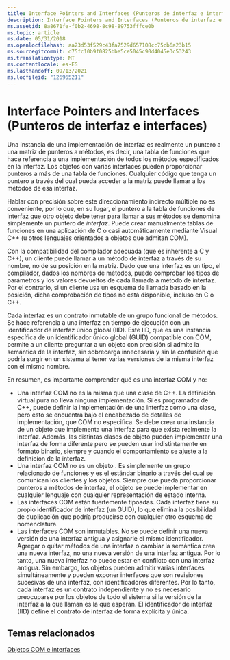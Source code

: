 ```yaml
---
title: Interface Pointers and Interfaces (Punteros de interfaz e interfaces)
description: Interface Pointers and Interfaces (Punteros de interfaz e interfaces)
ms.assetid: 8a8671fe-f0b2-4698-8c98-89753fffce0b
ms.topic: article
ms.date: 05/31/2018
ms.openlocfilehash: aa23d53f529c43fa7529d657108cc75cb6a23b15
ms.sourcegitcommit: d75fc10b9f0825bbe5ce5045c90d4045e3c53243
ms.translationtype: MT
ms.contentlocale: es-ES
ms.lasthandoff: 09/13/2021
ms.locfileid: "126965211"
---
```

# <a name="interface-pointers-and-interfaces"></a>Interface Pointers and Interfaces (Punteros de interfaz e interfaces)

Una instancia de una implementación de interfaz es realmente un puntero a una matriz de punteros a métodos, es decir, una tabla de funciones que hace referencia a una implementación de todos los métodos especificados en la interfaz. Los objetos con varias interfaces pueden proporcionar punteros a más de una tabla de funciones. Cualquier código que tenga un puntero a través del cual pueda acceder a la matriz puede llamar a los métodos de esa interfaz.

Hablar con precisión sobre este direccionamiento indirecto múltiple no es conveniente, por lo que, en su lugar, el puntero a la tabla de funciones de interfaz que otro objeto debe tener para llamar a sus métodos se denomina simplemente un puntero de *interfaz*. Puede crear manualmente tablas de funciones en una aplicación de C o casi automáticamente mediante Visual C++ (u otros lenguajes orientados a objetos que admitan COM).

Con la compatibilidad del compilador adecuada (que es inherente a C y C++), un cliente puede llamar a un método de interfaz a través de su nombre, no de su posición en la matriz. Dado que una interfaz es un tipo, el compilador, dados los nombres de métodos, puede comprobar los tipos de parámetros y los valores devueltos de cada llamada a método de interfaz. Por el contrario, si un cliente usa un esquema de llamada basado en la posición, dicha comprobación de tipos no está disponible, incluso en C o C++.

Cada interfaz es un contrato inmutable de un grupo funcional de métodos. Se hace referencia a una interfaz en tiempo de ejecución con un identificador de interfaz único global (IID). Este IID, que es una instancia específica de un identificador único global (GUID) compatible con COM, permite a un cliente preguntar a un objeto con precisión si admite la semántica de la interfaz, sin sobrecarga innecesaria y sin la confusión que podría surgir en un sistema al tener varias versiones de la misma interfaz con el mismo nombre.

En resumen, es importante comprender qué es una interfaz COM y no:

-   Una interfaz COM no es la misma que una clase de C++. La definición virtual pura no lleva ninguna implementación. Si es programador de C++, puede definir la implementación de una interfaz como una clase, pero esto se encuentra bajo el encabezado de detalles de implementación, que COM no especifica. Se debe crear una instancia de un objeto que implementa una interfaz para que exista realmente la interfaz. Además, las distintas clases de objeto pueden implementar una interfaz de forma diferente pero se pueden usar indistintamente en formato binario, siempre y cuando el comportamiento se ajuste a la definición de la interfaz.
-   Una interfaz COM no es un objeto . Es simplemente un grupo relacionado de funciones y es el estándar binario a través del cual se comunican los clientes y los objetos. Siempre que pueda proporcionar punteros a métodos de interfaz, el objeto se puede implementar en cualquier lenguaje con cualquier representación de estado interna.
-   Las interfaces COM están fuertemente tipoadas. Cada interfaz tiene su propio identificador de interfaz (un GUID), lo que elimina la posibilidad de duplicación que podría producirse con cualquier otro esquema de nomenclatura.
-   Las interfaces COM son inmutables. No se puede definir una nueva versión de una interfaz antigua y asignarle el mismo identificador. Agregar o quitar métodos de una interfaz o cambiar la semántica crea una nueva interfaz, no una nueva versión de una interfaz antigua. Por lo tanto, una nueva interfaz no puede estar en conflicto con una interfaz antigua. Sin embargo, los objetos pueden admitir varias interfaces simultáneamente y pueden exponer interfaces que son revisiones sucesivas de una interfaz, con identificadores diferentes. Por lo tanto, cada interfaz es un contrato independiente y no es necesario preocuparse por los objetos de todo el sistema si la versión de la interfaz a la que llaman es la que esperan. El identificador de interfaz (IID) define el contrato de interfaz de forma explícita y única.

## <a name="related-topics"></a>Temas relacionados

<dl> <dt>

[Objetos COM e interfaces](com-objects-and-interfaces.md)
</dt> </dl>

 

 




